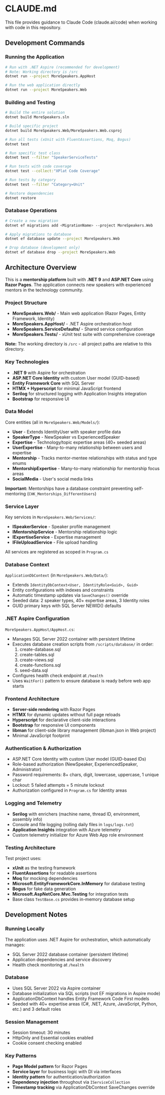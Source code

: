 # CLAUDE.md

This file provides guidance to Claude Code (claude.ai/code) when working with code in this repository.

## Development Commands

### Running the Application
```bash
# Run with .NET Aspire (recommended for development)
# Note: Working directory is /src
dotnet run --project MoreSpeakers.AppHost

# Run the web application directly
dotnet run --project MoreSpeakers.Web
```

### Building and Testing
```bash
# Build the entire solution
dotnet build MoreSpeakers.sln

# Build specific project
dotnet build MoreSpeakers.Web/MoreSpeakers.Web.csproj

# Run all tests (xUnit with FluentAssertions, Moq, Bogus)
dotnet test

# Run specific test class
dotnet test --filter "SpeakerServiceTests"

# Run tests with code coverage
dotnet test --collect:"XPlat Code Coverage"

# Run tests by category
dotnet test --filter "Category=Unit"

# Restore dependencies
dotnet restore
```

### Database Operations
```bash
# Create a new migration
dotnet ef migrations add <MigrationName> --project MoreSpeakers.Web

# Apply migrations to database
dotnet ef database update --project MoreSpeakers.Web

# Drop database (development only)
dotnet ef database drop --project MoreSpeakers.Web
```

## Architecture Overview

This is a **mentorship platform** built with **.NET 9** and **ASP.NET Core** using **Razor Pages**. The application connects new speakers with experienced mentors in the technology community.

### Project Structure
- **MoreSpeakers.Web/** - Main web application (Razor Pages, Entity Framework, Identity)
- **MoreSpeakers.AppHost/** - .NET Aspire orchestration host
- **MoreSpeakers.ServiceDefaults/** - Shared service configuration
- **MoreSpeakers.Tests/** - xUnit test suite with comprehensive coverage

**Note:** The working directory is `/src` - all project paths are relative to this directory.

### Key Technologies
- **.NET 9** with Aspire for orchestration
- **ASP.NET Core Identity** with custom User model (GUID-based)
- **Entity Framework Core** with SQL Server
- **HTMX + Hyperscript** for minimal JavaScript frontend
- **Serilog** for structured logging with Application Insights integration
- **Bootstrap** for responsive UI

### Data Model
Core entities (all in `MoreSpeakers.Web/Models/`):
- **User** - Extends IdentityUser<Guid> with speaker profile data
- **SpeakerType** - NewSpeaker vs ExperiencedSpeaker
- **Expertise** - Technology/topic expertise areas (40+ seeded areas)
- **UserExpertise** - Many-to-many relationship between users and expertise
- **Mentorship** - Tracks mentor-mentee relationships with status and type enums
- **MentorshipExpertise** - Many-to-many relationship for mentorship focus areas
- **SocialMedia** - User's social media links

**Important:** Mentorships have a database constraint preventing self-mentoring (`CHK_Mentorships_DifferentUsers`)

### Service Layer
Key services in `MoreSpeakers.Web/Services/`:
- **ISpeakerService** - Speaker profile management
- **IMentorshipService** - Mentorship relationship logic
- **IExpertiseService** - Expertise management
- **IFileUploadService** - File upload handling

All services are registered as scoped in `Program.cs`

### Database Context
`ApplicationDbContext` (in `MoreSpeakers.Web/Data/`):
- Extends `IdentityDbContext<User, IdentityRole<Guid>, Guid>`
- Entity configurations with indexes and constraints
- Automatic timestamp updates via `SaveChanges()` override
- Seeded data: 2 speaker types, 40+ expertise areas, 3 Identity roles
- GUID primary keys with SQL Server NEWID() defaults

### .NET Aspire Configuration
`MoreSpeakers.AppHost/AppHost.cs`:
- Manages SQL Server 2022 container with persistent lifetime
- Executes database creation scripts from `/scripts/database/` in order:
  1. create-database.sql
  2. create-tables.sql
  3. create-views.sql
  4. create-functions.sql
  5. seed-data.sql
- Configures health check endpoint at `/health`
- Uses `WaitFor()` pattern to ensure database is ready before web app starts

### Frontend Architecture
- **Server-side rendering** with Razor Pages
- **HTMX** for dynamic updates without full page reloads
- **Hyperscript** for declarative client-side interactions
- **Bootstrap** for responsive UI components
- **libman** for client-side library management (libman.json in Web project)
- Minimal JavaScript footprint

### Authentication & Authorization
- ASP.NET Core Identity with custom User model (GUID-based IDs)
- Role-based authorization (NewSpeaker, ExperiencedSpeaker, Administrator)
- Password requirements: 8+ chars, digit, lowercase, uppercase, 1 unique char
- Lockout: 5 failed attempts = 5 minute lockout
- Authorization configured in `Program.cs` for Identity areas

### Logging and Telemetry
- **Serilog** with enrichers (machine name, thread ID, environment, assembly info)
- Console and file logging (rolling daily files in `logs/logs.txt`)
- **Application Insights** integration with Azure telemetry
- Custom telemetry initializer for Azure Web App role environment

### Testing Architecture
Test project uses:
- **xUnit** as the testing framework
- **FluentAssertions** for readable assertions
- **Moq** for mocking dependencies
- **Microsoft.EntityFrameworkCore.InMemory** for database testing
- **Bogus** for fake data generation
- **Microsoft.AspNetCore.Mvc.Testing** for integration tests
- Base class `TestBase.cs` provides in-memory database setup

## Development Notes

### Running Locally
The application uses .NET Aspire for orchestration, which automatically manages:
- SQL Server 2022 database container (persistent lifetime)
- Application dependencies and service discovery
- Health check monitoring at `/health`

### Database
- Uses SQL Server 2022 via Aspire container
- Database initialization via SQL scripts (not EF migrations in Aspire mode)
- ApplicationDbContext handles Entity Framework Code First models
- Seeded with 40+ expertise areas (C#, .NET, Azure, JavaScript, Python, etc.) and 3 default roles

### Session Management
- Session timeout: 30 minutes
- HttpOnly and Essential cookies enabled
- Cookie consent checking enabled

### Key Patterns
- **Page Model pattern** for Razor Pages
- **Service layer** for business logic with DI via interfaces
- **Identity pattern** for authentication/authorization
- **Dependency injection** throughout via `IServiceCollection`
- **Timestamp tracking** via ApplicationDbContext SaveChanges override